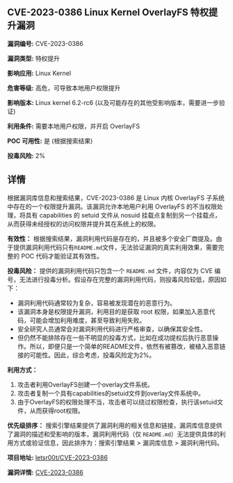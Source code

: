 ## CVE-2023-0386 Linux Kernel OverlayFS 特权提升漏洞

**漏洞编号:** CVE-2023-0386

**漏洞类型:** 特权提升

**影响应用:** Linux Kernel

**危害等级:** 高危，可导致本地用户权限提升

**影响版本:** Linux kernel 6.2-rc6 (以及可能存在的其他受影响版本，需要进一步验证)

**利用条件:** 需要本地用户权限，并开启 OverlayFS

**POC 可用性:** 是 (根据搜索结果)

**投毒风险:** 2%

## 详情

根据漏洞库信息和搜索结果，CVE-2023-0386 是 Linux 内核 OverlayFS 子系统中存在的一个权限提升漏洞。该漏洞允许本地用户利用 OverlayFS 的不当权限处理，将具有 capabilities 的 setuid 文件从 nosuid 挂载点复制到另一个挂载点，从而获得未经授权的访问权限并提升其在系统上的权限。

**有效性：**
根据搜索结果，漏洞利用代码是存在的，并且被多个安全厂商提及。由于提供漏洞利用代码只有`README.md`文件，无法验证漏洞的真实利用效果，需要完整的 POC 代码才能验证其有效性。

**投毒风险：**
提供的漏洞利用代码只包含一个 `README.md` 文件，内容仅为 CVE 编号，无法进行投毒分析。假设存在完整的漏洞利用代码，则投毒风险较低，原因如下：

*   漏洞利用代码通常较为复杂，容易被发现潜在的恶意行为。
*   该漏洞本身是权限提升漏洞，利用目的是获取 root 权限，如果加入恶意代码，可能会增加利用难度，甚至导致利用失败。
*   安全研究人员通常会对漏洞利用代码进行严格审查，以确保其安全性。
*   但仍然不能排除存在一些不明显的投毒方式，比如在成功提权后执行恶意操作。所以，即便只是一个简单的README文件，依然有被篡改，被植入恶意链接的可能性。因此，综合考虑，投毒风险定为2%。

**利用方式：**
1.  攻击者利用OverlayFS创建一个overlay文件系统。
2.  攻击者复制一个具有capabilities的setuid文件到overlay文件系统中。
3.  由于OverlayFS的权限处理不当，攻击者可以绕过权限检查，执行该setuid文件，从而获得root权限。

**优先级排序：**
搜索引擎结果提供了漏洞利用的相关信息和链接，漏洞库信息提供了漏洞的描述和受影响的版本，漏洞利用代码（仅 `README.md`）无法提供具体的利用方式或验证信息，因此排序为：搜索引擎结果 > 漏洞库信息 > 漏洞利用代码。


**项目地址:** [letsr00t/CVE-2023-0386](https://github.com/letsr00t/CVE-2023-0386)

**漏洞详情:** [CVE-2023-0386](https://nvd.nist.gov/vuln/detail/CVE-2023-0386)